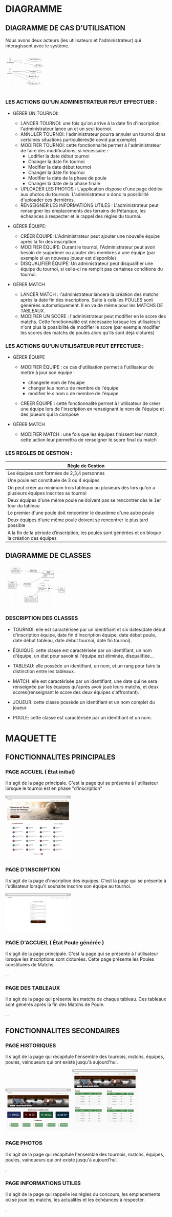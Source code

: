 # DIAGRAMME

## DIAGRAMME DE CAS D'UTILISATION

Nous avons deux acteurs (les utilisateurs et l'administrateur) qui interagissent avec le système.

<img src="pictures/diagramme_de_cas_dutilisation.jpg" style="zoom:20%;" />

### LES ACTIONS QU'UN ADMINISTRATEUR PEUT EFFECTUER :
- GÉRER UN TOURNOI:
    - LANCER TOURNOI: une fois qu'on arrive à la date fin d'inscription, l'administrateur lance un et un seul tournoi.
    - ANNULER TOURNOI: l'administrateur pourra annuler un tournoi dans certaines situations particulières(le covid par exemple).
    - MODIFIER TOURNOI: cette fonctionnalité permet à l'administrateur de faire des modifications, si necessaire :
        - Lodifier la date début tournoi
        - Changer la date fin tournoi
        - Modifier la date début tournoi
        - Changer la date fin tournoi
        - Modifier la date de la phase de poule
        - Changer la date de la phase finale
    - UPLOADER LES PHOTOS : L'application dispose d'une page dédiée aux photos du tournois. L'administrateur a donc la possibilité d'uploader ces dernières.
    - RENSEIGNER LES INFORMATIONS UTILES : L'administrateur peut renseigner les emplacements des terrains de Pétanque, les échéances à respecter et le rappel des règles du tournoi.



-  GÉRER ÉQUIPE:
    -  CRÉER ÉQUIPE: L'Administrateur peut ajouter une nouvelle équipe après la fin des inscription
    -  MODIFIER ÉQUIPE: Durant le tournoi, l'Administrateur peut avoir besoin de supprimer ou ajouter des membres à une équipe (par exemple si un nouveau joueur est disponible)
    - DISQUALIFIER ÉQUIPE: Un administrateur peut disqualifier une équipe du tournoi, si celle-ci ne remplit pas certaines conditions  du tournoi.



- GÉRER MATCH
    - LANCER MATCH : l'administrateur lancera la création des matchs après la date fin des inscriptions. Suite à celà les POULES sont générées automatiquement. Il en va de même pour les MATCHS DE TABLEAUX.
    - MODIFIER UN SCORE : l'administrateur peut modifier en le score des matchs. Cette fonctionnalité est nécessaire lorsque les utilisateurs n'ont plus la possibilité de modifier le score (par exemple modifier les scores des matchs de poules alors qu'ils sont déjà cloturés)



### LES ACTIONS QU'UN UTILISATEUR PEUT  EFFECTUER :


- GÉRER ÉQUIPE
    - MODIFIER ÉQUIPE : ce cas d'utilisation permet à l'utilisateur de mettre à jour son équipe : 
        - changerle nom de l'équipe 
        - changer le.s nom.s de membre de l'équipe
        - modifier le.s nom.s de membre de l'équipe

    - CREER ÉQUIPE : cette fonctionnalité permet à l'utilisateur de créer une équipe lors de  l'inscription en renseignant le nom de l'équipe et des joueurs qui la compose


- GÉRER MATCH
    - MODIFIER MATCH  : une fois que les équipes finissent leur match, cette action leur permettra de renseigner le  score final du match

### LES REGLES DE GESTION :

| Règle de Gestion                                                                                                            |
| ----------------------------------------------------------------------------------------------------------------------------|
| Les équipes sont formées de 2,3,4 personnes                                                                                 |
| Une poule est constituée de 3 ou 4 équipes                                                                                  |
| On peut créer au minimum trois tableaux  ou plusieurs dès lors qu'on a plusieurs équipes inscrites au tournoi               |
| Deux équipes d'une même poule ne doivent pas se rencontrer dès le 1er tour du tableau                                       |
| Le premier d'une poule doit rencontrer le deuxième d'une autre poule                                                        |
| Deux équipes d'une même poule doivent se rencontrer le plus tard possible                                                   |
| À la fin de la période d'inscription, les poules sont générées et on bloque la création des équipes                         |

## DIAGRAMME DE CLASSES

<img src="pictures/diagramme_de_classes.jpg" style="zoom:20%;" />

### DESCRIPTION DES  CLASSES

- TOURNOI: elle est caractérisée par un identifiant et six dates(date début d'inscription équipe, date fin d'inscription équipe, date début poule, date début tableau, date début tournoi, date fin tournoi).

- ÉQUIQUE: cette classe est caractérisée par un identifiant, un nom d'équipe, un état pour savoir si l'équipe est éliminée, disqualifiée...

- TABLEAU: elle possède un identifiant, un nom, et un rang pour faire la distinction entre les tableaux.

- MATCH: elle est caractérisée par un identifiant, une date qui ne sera renseignée par les équipes qu'après avoir  joué leurs matchs, et deux scores(renseignant le score des deux équipes s'affrontant).

- JOUEUR: cette classe possède un identifiant et un nom complet du  joueur.

- POULE: cette classe est caractérisée par un identifiant et un nom.




# MAQUETTE

## FONCTIONNALITES PRINCIPALES

### PAGE ACCUEIL ( État initial)
Il s'agit de la page principale. C'est la page qui se présente à l'utilisateur lorsque le tournoi est en phase "d'inscription"

<img src="pictures/groupe1_tournoi_de_petanque_1.jpg" style="zoom:20%;" />

### PAGE D'INSCRIPTION
Il s'agit de la page d'inscription des équipes. C'est la page qui se présente à l'utilisateur lorsqu'il souhaite inscrire son équipe au tournoi.

<img src="pictures/groupe1_tournoi_de_petanque_2.jpg" style="zoom:20%;" />

### PAGE D'ACCUEIL ( État Poule générée )
Il s'agit de la page principale. C'est la page qui se présente à l'utilisateur lorsque les inscriptions sont cloturées. Cette page présente les Poules constituées de Matchs.

<img src="pictures/groupe1_tournoi_de_petanque_8.jpg" style="zoom:20%;" />

<img src="pictures/groupe1_tournoi_de_petanque_7.jpg" style="zoom:20%;" />

### PAGE DES  TABLEAUX 
Il s'agit de la page qui présente les matchs de chaque tableau. Ces tableaux sont générés après la fin des Matchs de Poule.

<img src="pictures/groupe1_tournoi_de_petanque_6.jpg" style="zoom:20%;" />

<img src="pictures/groupe1_tournoi_de_petanque_5.jpg" style="zoom:20%;" />

## FONCTIONNALITES SECONDAIRES

### PAGE HISTORIQUES
Il s'agit de la page qui récapitule l'ensemble des tournois, matchs, équipes, poules, vainqueurs qui ont existé jusqu'à aujourd'hui.

<img src="pictures/groupe1_tournoi_de_petanque_3.jpg" style="zoom:20%;" />

<img src="pictures/groupe1_tournoi_de_petanque_4.jpg" style="zoom:20%;" />


### PAGE PHOTOS
Il s'agit de la page qui récapitule l'ensemble des tournois, matchs, équipes, poules, vainqueurs qui ont existé jusqu'à aujourd'hui.

<img src="pictures/groupe1_tournoi_de_petanque_9.jpg" style="zoom:20%;" />

### PAGE INFORMATIONS UTILES
Il s'agit de la page qui rappelle les règles du concours, les emplacements où se joue les matchs, les actualités et les échéances à respecter.

<img src="pictures/groupe1_tournoi_de_petanque_10.jpg" style="zoom:20%;" />
